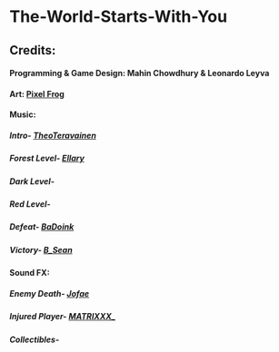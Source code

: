 # The-World-Starts-With-You

## Credits:

#### Programming & Game Design: Mahin Chowdhury & Leonardo Leyva

#### Art: [Pixel Frog](https://pixelfrog-assets.itch.io/)

#### Music: 

##### Intro- [TheoTeravainen](https://freesound.org/people/TheoTeravainen/sounds/569783/)
##### Forest Level- [Ellary](https://freesound.org/people/Ellary/sounds/529483/)
##### Dark Level- []()
##### Red Level- []()
##### Defeat- [BaDoink](https://freesound.org/people/BaDoink/sounds/575020/)
##### Victory- [B_Sean](https://freesound.org/people/B_Sean/sounds/421888/)


#### Sound FX: 

##### Enemy Death- [Jofae](https://freesound.org/people/Jofae/sounds/364929/) 
##### Injured Player- [MATRIXXX_](https://freesound.org/people/MATRIXXX_/sounds/486943/)
##### Collectibles- []()
